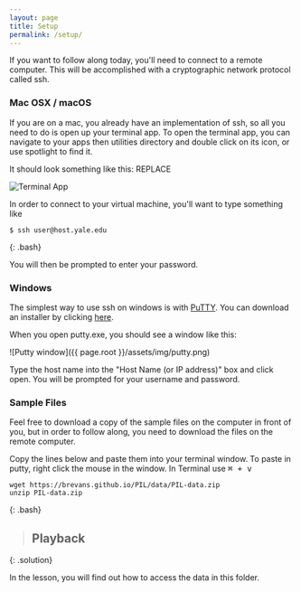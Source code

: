 ```yaml
---
layout: page
title: Setup
permalink: /setup/
---
```


If you want to follow along today, you'll need to connect to a remote computer.
This will be accomplished with a cryptographic network protocol called ssh.

### Mac OSX / macOS
If you are on a mac, you already have an implementation of ssh, so all you need to do is open up your terminal app.
To open the terminal app, you can navigate to your apps then utilities directory and double click on its icon, or use spotlight to find it.

It should look something like this: REPLACE

![Terminal App](https://www.imore.com/sites/imore.com/files/styles/larger/public/field/image/2016/02/say-terminal-command-screenshot.jpg)

In order to connect to your virtual machine, you'll want to type something like

~~~
$ ssh user@host.yale.edu
~~~
{: .bash}

You will then be prompted to enter your password.

### Windows
The simplest way to use ssh on windows is with [PuTTY](http://www.chiark.greenend.org.uk/~sgtatham/putty). You can download an installer
by clicking [here](https://the.earth.li/~sgtatham/putty/latest/x86/putty-0.67-installer.msi).

When you open putty.exe, you should see a window like this:

![Putty window]({{ page.root }}/assets/img/putty.png)

Type the host name into the "Host Name (or IP address)" box and click open. You will be prompted for your username and password.

### Sample Files

Feel free to download a copy of the sample files on the computer in front of you, but in order to follow along, you need to download the files on the remote computer.

Copy the lines below and paste them into your terminal window. To paste in putty, right click the mouse in the window. In Terminal use <kbd>⌘<kbd> + <kbd>v<kbd>

~~~
wget https://brevans.github.io/PIL/data/PIL-data.zip
unzip PIL-data.zip
~~~
{: .bash}

>## Playback
> <script type="text/javascript" src="https://asciinema.org/a/290be69rt5nwph2cpq8gjitvt.js"
> id="asciicast-99527" data-size="small" async></script>
>
{: .solution}

In the lesson, you will find out how to access the data in this folder.  
